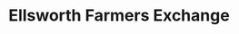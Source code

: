 ---
title: "Ellsworth Farmers Exchange"
url: /ellsworth/ellsworth-farmers-exchange/
shop: Dorfladen
---